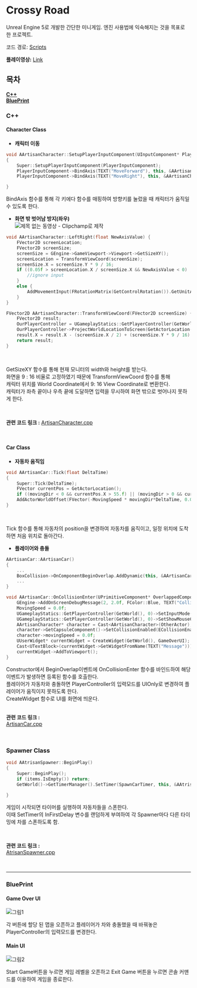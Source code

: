 # **Crossy Road**
Unreal Engine 5로 개발한 간단한 미니게임. 엔진 사용법에 익숙해지는 것을 목표로 한 프로젝트.  

코드 경로: [Scripts](https://github.com/goguma1000/Crossy-Road/tree/main/Source/artisan)  

**플레이영상:** [Link](https://youtu.be/u_VU_70GmHw)
## **목차**   
**[C++](#c)**  
**[BluePrint](#blueprint)**

### **C++**
#### **Character Class** 
- **캐릭터 이동**
~~~cpp
void AArtisanCharacter::SetupPlayerInputComponent(UInputComponent* PlayerInputComponent)
{
	Super::SetupPlayerInputComponent(PlayerInputComponent);
	PlayerInputComponent->BindAxis(TEXT("MoveForward"), this, &AArtisanCharacter::UpDown);
	PlayerInputComponent->BindAxis(TEXT("MoveRight"), this, &AArtisanCharacter::LeftRight);

}
~~~   
BindAxis 함수를 통해 각 키에다 함수를 매핑하여 방향키를 눌렀을 때 캐릭터가 움직일 수 있도록 한다.  

- **화면 밖 벗어남 방지(좌우)**  
![제목 없는 동영상 - Clipchamp로 제작](https://github.com/goguma1000/Crossy-Road/assets/102130574/7845570d-47df-449b-80d8-61c6ef71a03d)
~~~cpp
void AArtisanCharacter::LeftRight(float NewAxisValue) {
	FVector2D screenLocation;
	FVector2D screenSize;
	screenSize = GEngine->GameViewport->Viewport->GetSizeXY();
	screenLocation = TransformViewCoord(screenSize);
	screenSize.X = screenSize.Y * 9 / 16;
	if ((0.05f > screenLocation.X / screenSize.X && NewAxisValue < 0) || (screenLocation.X / screenSize.X> 0.95f && NewAxisValue > 0)) {
		//ignore input
	}
	else {
		AddMovementInput(FRotationMatrix(GetControlRotation()).GetUnitAxis(EAxis::Y), NewAxisValue * movingSpeed);
	}
}

FVector2D AArtisanCharacter::TransformViewCoord(FVector2D screenSize) {
	FVector2D result;
	OurPlayerController = UGameplayStatics::GetPlayerController(GetWorld(), 0);
	OurPlayerController->ProjectWorldLocationToScreen(GetActorLocation(), result);
	result.X = result.X - (screenSize.X / 2) + (screenSize.Y * 9 / 16) / 2;
	return result;
}
~~~
 
</br>

GetSizeXY 함수를 통해 현재 모니터의 width와 height를 받는다.  
화면을 9 : 16 비율로 고정하였기 때문에 TransformViewCoord 함수를 통해  
캐릭터 위치를 World Coordinate에서 9: 16 View Coordinate로 변환한다.  
캐릭터가 좌측 끝이나 우측 끝에 도달하면 입력을 무시하여 화면 밖으로 벗어나지 못하게 한다.  

</br>  

**관련 코드 링크 :** [ArtisanCharacter.cpp](https://github.com/goguma1000/Crossy-Road/blob/main/Source/artisan/Private/ArtisanCharacter.cpp)  

</br>  

#### **Car Class**  
- **자동차 움직임**
~~~cpp
void AArtisanCar::Tick(float DeltaTime)
{
	Super::Tick(DeltaTime);
	FVector currentPos = GetActorLocation();
	if ((movingDir < 0 && currentPos.X > 55.f) || (movingDir > 0 && currentPos.X < -55.f)) SetActorLocation(FVector(55.0f * movingDir, currentPos.Y, currentPos.Z));
	AddActorWorldOffset(FVector(-MovingSpeed * movingDir*DeltaTime, 0.0f ,0.0f));
}
~~~  
</br>  

Tick 함수를 통해 자동차의 position을 변경하여 자동차를 움직이고, 일정 위치에 도착하면 처음 위치로 돌아간다.
</br>  


- **플레이어와 충돌**
~~~cpp
AArtisanCar::AArtisanCar()
{
 	...
	BoxCollision->OnComponentBeginOverlap.AddDynamic(this, &AArtisanCar::OnCollisionEnter);
	...
}

void AArtisanCar::OnCollisionEnter(UPrimitiveComponent* OverlappedComponent, AActor* OtherActor, UPrimitiveComponent* OtherComp, int32 OtherBodyIndex, bool FromSweep, const FHitResult& SweepResult) {
	GEngine->AddOnScreenDebugMessage(2, 2.0f, FColor::Blue, TEXT("Collision Enter"));
	MovingSpeed = 0.0f;
	UGameplayStatics::GetPlayerController(GetWorld(), 0)->SetInputMode(FInputModeUIOnly());
	UGameplayStatics::GetPlayerController(GetWorld(), 0)->SetShowMouseCursor(true);
	AArtisanCharacter* character = Cast<AArtisanCharacter>(OtherActor);
	character->GetCapsuleComponent()->SetCollisionEnabled(ECollisionEnabled::NoCollision);
 	character->movingSpeed = 0.0f;
	UUserWidget* currentWidget = CreateWidget(GetWorld(), GameOverUI);
	Cast<UTextBlock>(currentWidget->GetWidgetFromName(TEXT("Message")))->SetText(FText::FromString("Game Over!"));
	currentWidget->AddToViewport();
}
~~~  

Constructor에서 BeginOverlap이벤트에 OnCollisionEnter 함수를 바인드하여 해당 이벤트가 발생하면 등록된 함수를 호출한다.  
플레이어가 자동차와 충돌하면 PlayerController의 입력모드를 UIOnly로 변경하여 플레이어가 움직이지 못하도록 한다.  
CreateWidget 함수로 UI를 화면에 띄운다.  
</br>  

**관련 코드 링크 :**  
    [ArtisanCar.cpp](https://github.com/goguma1000/Crossy-Road/blob/main/Source/artisan/Private/ArtisanCar.cpp)  
    
</br>

### **Spawner Class**  
~~~cpp
void AAtrisanSpawner::BeginPlay()
{
	Super::BeginPlay();
	if (items.IsEmpty()) return;
	GetWorld()->GetTimerManager().SetTimer(SpawnCarTimer, this, &AAtrisanSpawner::SpawnCar, spawnDelay, true, FMath::RandRange(0.0f, 5.0f));
	
}
~~~  
게임이 시작되면 타이머를 실행하여 자동차들을 스폰한다.  
이때 SetTimer의 InFirstDelay 변수를 랜덤하게 부여하여 각 Spawner마다 다른 타이밍에 차를 스폰하도록 함.  

</br>  

**관련 코드 링크 :**  
    [AtrisanSpawner.cpp](https://github.com/goguma1000/Crossy-Road/blob/main/Source/artisan/Private/AtrisanSpawner.cpp)    

</br>

---
### **BluePrint**
  #### Game Over UI
  ![그림1](https://github.com/goguma1000/Crossy-Road/assets/102130574/e726ad87-cecd-41f5-a23a-5c117a59630d)  

  각 버튼에 할당 된 맵을 오픈하고 플레이어가 차와 충돌했을 때 바꿔놓은 PlayerController의 입력모드를 변경한다.  

  #### Main UI
  ![그림2](https://github.com/goguma1000/Crossy-Road/assets/102130574/3591685a-d4ad-49a5-a05a-07c140cfd1b4)  

  Start Game버튼을 누르면 게임 레벨을 오픈하고 Exit Game 버튼을 누르면 콘솔 커맨드를 이용하여 게임을 종료한다.
